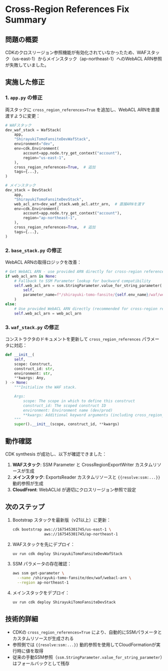 # Cross-Region References Fix Summary

## 問題の概要

CDKのクロスリージョン参照機能が有効化されていなかったため、WAFスタック（us-east-1）からメインスタック（ap-northeast-1）へのWebACL ARN参照が失敗していました。

## 実施した修正

### 1. `app.py` の修正

両スタックに `cross_region_references=True` を追加し、WebACL ARNを直接渡すように変更：

```python
# WAFスタック
dev_waf_stack = WafStack(
    app,
    "ShirayukiTomoFansiteDevWafStack",
    environment="dev",
    env=cdk.Environment(
        account=app.node.try_get_context("account"),
        region="us-east-1",
    ),
    cross_region_references=True,  # 追加
    tags={...},
)

# メインスタック
dev_stack = DevStack(
    app,
    "ShirayukiTomoFansiteDevStack",
    web_acl_arn=dev_waf_stack.web_acl.attr_arn,  # 直接ARNを渡す
    env=cdk.Environment(
        account=app.node.try_get_context("account"),
        region="ap-northeast-1",
    ),
    cross_region_references=True,  # 追加
    tags={...},
)
```

### 2. `base_stack.py` の修正

WebACL ARNの取得ロジックを改善：

```python
# Get WebACL ARN - use provided ARN directly for cross-region references
if web_acl_arn is None:
    # Fallback to SSM Parameter lookup for backward compatibility
    self.web_acl_arn = ssm.StringParameter.value_for_string_parameter(
        self,
        parameter_name=f"/shirayuki-tomo-fansite/{self.env_name}/waf/webacl-arn",
    )
else:
    # Use provided WebACL ARN directly (recommended for cross-region references)
    self.web_acl_arn = web_acl_arn
```

### 3. `waf_stack.py` の修正

コンストラクタのドキュメントを更新して `cross_region_references` パラメータに対応：

```python
def __init__(
    self,
    scope: Construct,
    construct_id: str,
    environment: str,
    **kwargs: Any,
) -> None:
    """Initialize the WAF stack.

    Args:
        scope: The scope in which to define this construct
        construct_id: The scoped construct ID
        environment: Environment name (dev/prod)
        **kwargs: Additional keyword arguments (including cross_region_references)
    """
    super().__init__(scope, construct_id, **kwargs)
```

## 動作確認

CDK synthesis が成功し、以下が確認できました：

1. **WAFスタック**: SSM Parameter と CrossRegionExportWriter カスタムリソースが生成
2. **メインスタック**: ExportsReader カスタムリソースと `{{resolve:ssm:...}}` 動的参照が生成
3. **CloudFront**: WebACLId が適切にクロスリージョン参照で設定

## 次のステップ

1. Bootstrap スタックを最新版（v21以上）に更新：
   ```bash
   cdk bootstrap aws://167545301745/us-east-1 \
                 aws://167545301745/ap-northeast-1
   ```

2. WAFスタックを先にデプロイ：
   ```bash
   uv run cdk deploy ShirayukiTomoFansiteDevWafStack
   ```

3. SSM パラメータの存在確認：
   ```bash
   aws ssm get-parameter \
     --name /shirayuki-tomo-fansite/dev/waf/webacl-arn \
     --region ap-northeast-1
   ```

4. メインスタックをデプロイ：
   ```bash
   uv run cdk deploy ShirayukiTomoFansiteDevStack
   ```

## 技術的詳細

- CDKの `cross_region_references=True` により、自動的にSSMパラメータとカスタムリソースが生成される
- 参照側では `{{resolve:ssm:...}}` 動的参照を使用してCloudFormationが実行時に値を取得
- 従来の手動SSM参照（`ssm.StringParameter.value_for_string_parameter`）はフォールバックとして残存